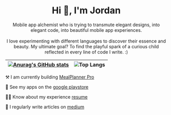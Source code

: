 <h1 align="center">Hi 👋, I'm Jordan</h1>
<p align="center">Mobile app alchemist who is trying to transmute elegant designs, into elegant code, into beautiful mobile app experiences. <br/><br/>I love experimenting with different languages to discover their essence and beauty. My ultimate goal? To find the playful spark of a curious child reflected in every line of code I write. :)</p>


| [![Anurag's GitHub stats](https://github-readme-stats.vercel.app/api?username=jordan-jakisa&show_icons=true&theme=transparent)](https://github.com/anuraghazra/github-readme-stats) | ![Top Langs](https://github-readme-stats.vercel.app/api/top-langs/?username=jordan-jakisa&layout=compact&theme=transparent)    |
| --------- | --------- |

⚒️ I am currently building [MealPlanner Pro](https://play.google.com/store/apps/details?id=com.wankai.mealplannerpro)

📇 See my apps on the [google playstore](https://play.google.com/store/apps/dev?id=7809841656027328575)

👷‍♂️ Know about my experience [resume](https://jordan-jakisa.github.io/resume_jordan/)

📝 I regularly write articles on [medium](https://medium.com/@jordan-mungujakisa)
